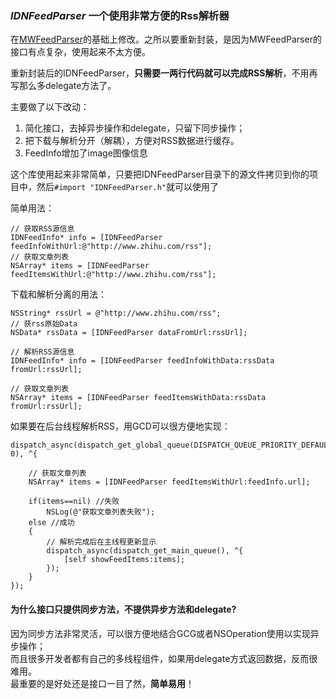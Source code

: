 ### *IDNFeedParser* 一个使用非常方便的Rss解析器

在[MWFeedParser](https://github.com/mwaterfall/MWFeedParser)的基础上修改。之所以要重新封装，是因为MWFeedParser的接口有点复杂，使用起来不太方便。

重新封装后的IDNFeedParser，**只需要一两行代码就可以完成RSS解析**，不用再写那么多delegate方法了。

主要做了以下改动：

1. 简化接口，去掉异步操作和delegate，只留下同步操作；
1. 把下载与解析分开（解耦），方便对RSS数据进行缓存。
1. FeedInfo增加了image图像信息

这个库使用起来非常简单，只要把IDNFeedParser目录下的源文件拷贝到你的项目中，然后`#import "IDNFeedParser.h"`就可以使用了

简单用法：

	// 获取RSS源信息
	IDNFeedInfo* info = [IDNFeedParser feedInfoWithUrl:@"http://www.zhihu.com/rss"];
	// 获取文章列表
	NSArray* items = [IDNFeedParser feedItemsWithUrl:@"http://www.zhihu.com/rss"];

下载和解析分离的用法：

	NSString* rssUrl = @"http://www.zhihu.com/rss";
	// 获rss原始Data
	NSData* rssData = [IDNFeedParser dataFromUrl:rssUrl];
  
	// 解析RSS源信息
	IDNFeedInfo* info = [IDNFeedParser feedInfoWithData:rssData fromUrl:rssUrl];
  
	// 获取文章列表
	NSArray* items = [IDNFeedParser feedItemsWithData:rssData fromUrl:rssUrl];

如果要在后台线程解析RSS，用GCD可以很方便地实现：

	dispatch_async(dispatch_get_global_queue(DISPATCH_QUEUE_PRIORITY_DEFAULT, 0), ^{
	
		// 获取文章列表
		NSArray* items = [IDNFeedParser feedItemsWithUrl:feedInfo.url];
	
		if(items==nil) //失败
			NSLog(@"获取文章列表失败");
		else //成功
		{
			// 解析完成后在主线程更新显示
			dispatch_async(dispatch_get_main_queue(), ^{
				[self showFeedItems:items];
			});
		}
	});

#### 为什么接口只提供同步方法，不提供异步方法和delegate?

因为同步方法非常灵活，可以很方便地结合GCG或者NSOperation使用以实现异步操作；  
而且很多开发者都有自己的多线程组件，如果用delegate方式返回数据，反而很难用。  
最重要的是好处还是接口一目了然，**简单易用**！
